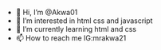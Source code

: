 - 👋 Hi, I’m @Akwa01
- 👀 I’m interested in html css and javascript
- 🌱 I’m currently learning html and css
- 📫 How to reach me IG:mrakwa21

<!---
Akwa01/Akwa01 is a ✨ special ✨ repository because its `README.md` (this file) appears on your GitHub profile.
You can click the Preview link to take a look at your changes.
--->
